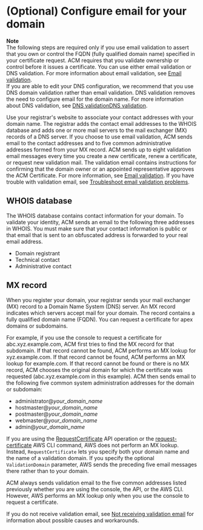# \(Optional\) Configure email for your domain<a name="setup-email"></a>

**Note**  
 The following steps are required only if you use email validation to assert that you own or control the FQDN \(fully qualified domain name\) specified in your certificate request\. ACM requires that you validate ownership or control before it issues a certificate\. You can use either email validation or DNS validation\. For more information about email validation, see [Email validation](email-validation.md)\.   
If you are able to edit your DNS configuration, we recommend that you use DNS domain validation rather than email validation\. DNS validation removes the need to configure email for the domain name\. For more information about DNS validation, see [DNS validationDNS validation](dns-validation.md)\. 

Use your registrar's website to associate your contact addresses with your domain name\. The registrar adds the contact email addresses to the WHOIS database and adds one or more mail servers to the mail exchanger \(MX\) records of a DNS server\. If you choose to use email validation, ACM sends email to the contact addresses and to five common administrative addresses formed from your MX record\. ACM sends up to eight validation email messages every time you create a new certificate, renew a certificate, or request new validation mail\. The validation email contains instructions for confirming that the domain owner or an appointed representative approves the ACM Certificate\. For more information, see [Email validation](email-validation.md)\. If you have trouble with validation email, see [Troubleshoot email validation problems](troubleshooting-email-validation.md)\. 

## WHOIS database<a name="setup-email-whois"></a>

The WHOIS database contains contact information for your domain\. To validate your identity, ACM sends an email to the following three addresses in WHOIS\. You must make sure that your contact information is public or that email that is sent to an obfuscated address is forwarded to your real email address\. 
+ Domain registrant
+ Technical contact
+ Administrative contact

## MX record<a name="setup-email-mx"></a>

When you register your domain, your registrar sends your mail exchanger \(MX\) record to a Domain Name System \(DNS\) server\. An MX record indicates which servers accept mail for your domain\. The record contains a fully qualified domain name \(FQDN\)\. You can request a certificate for apex domains or subdomains\. 

For example, if you use the console to request a certificate for abc\.xyz\.example\.com, ACM first tries to find the MX record for that subdomain\. If that record cannot be found, ACM performs an MX lookup for xyz\.example\.com\. If that record cannot be found, ACM performs an MX lookup for example\.com\. If that record cannot be found or there is no MX record, ACM chooses the original domain for which the certificate was requested \(abc\.xyz\.example\.com in this example\)\. ACM then sends email to the following five common system administration addresses for the domain or subdomain: 
+ administrator@*your\_domain\_name*
+ hostmaster@*your\_domain\_name*
+ postmaster@*your\_domain\_name*
+ webmaster@*your\_domain\_name*
+ admin@*your\_domain\_name*

If you are using the [RequestCertificate](https://docs.aws.amazon.com/acm/latest/APIReference/API_RequestCertificate.html) API operation or the [request\-certificate](https://docs.aws.amazon.com/cli/latest/reference/acm/request-certificate.html) AWS CLI command, AWS does not perform an MX lookup\. Instead, `RequestCertificate` lets you specify both your domain name and the name of a validation domain\. If you specify the optional `ValidationDomain` parameter, AWS sends the preceding five email messages there rather than to your domain\. 

ACM always sends validation email to the five common addresses listed previously whether you are using the console, the API, or the AWS CLI\. However, AWS performs an MX lookup only when you use the console to request a certificate\. 

If you do not receive validation email, see [Not receiving validation email](troubleshooting-email-validation.md#troubleshooting-no-mail) for information about possible causes and workarounds\. 